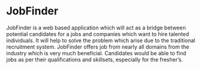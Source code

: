 # JobFinder
JobFinder is a web based application which will act as a bridge between potential candidates for a jobs and companies which want to hire talented individuals.
It will help to solve the problem which arise due to the traditional recruitment system.
JobFinder offers job from nearly all domains from the industry which is very much beneficial.
Candidates would be able to find jobs as per their qualifications and skillsets, especially for the fresher’s.
